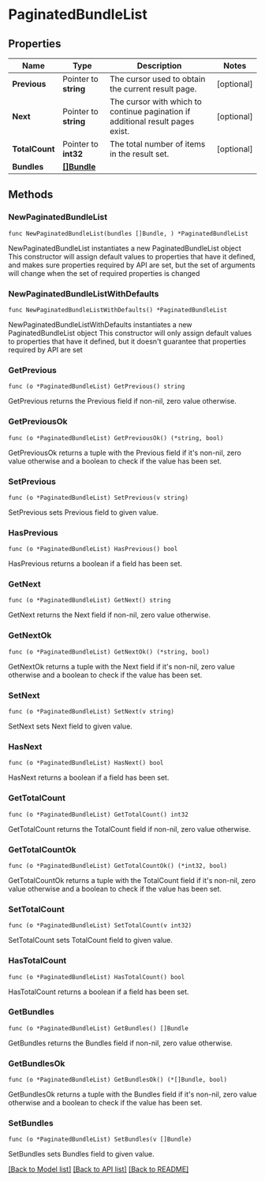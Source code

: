 # PaginatedBundleList

## Properties

Name | Type | Description | Notes
------------ | ------------- | ------------- | -------------
**Previous** | Pointer to **string** | The cursor used to obtain the current result page. | [optional] 
**Next** | Pointer to **string** | The cursor with which to continue pagination if additional result pages exist. | [optional] 
**TotalCount** | Pointer to **int32** | The total number of items in the result set. | [optional] 
**Bundles** | [**[]Bundle**](Bundle.md) |  | 

## Methods

### NewPaginatedBundleList

`func NewPaginatedBundleList(bundles []Bundle, ) *PaginatedBundleList`

NewPaginatedBundleList instantiates a new PaginatedBundleList object
This constructor will assign default values to properties that have it defined,
and makes sure properties required by API are set, but the set of arguments
will change when the set of required properties is changed

### NewPaginatedBundleListWithDefaults

`func NewPaginatedBundleListWithDefaults() *PaginatedBundleList`

NewPaginatedBundleListWithDefaults instantiates a new PaginatedBundleList object
This constructor will only assign default values to properties that have it defined,
but it doesn't guarantee that properties required by API are set

### GetPrevious

`func (o *PaginatedBundleList) GetPrevious() string`

GetPrevious returns the Previous field if non-nil, zero value otherwise.

### GetPreviousOk

`func (o *PaginatedBundleList) GetPreviousOk() (*string, bool)`

GetPreviousOk returns a tuple with the Previous field if it's non-nil, zero value otherwise
and a boolean to check if the value has been set.

### SetPrevious

`func (o *PaginatedBundleList) SetPrevious(v string)`

SetPrevious sets Previous field to given value.

### HasPrevious

`func (o *PaginatedBundleList) HasPrevious() bool`

HasPrevious returns a boolean if a field has been set.

### GetNext

`func (o *PaginatedBundleList) GetNext() string`

GetNext returns the Next field if non-nil, zero value otherwise.

### GetNextOk

`func (o *PaginatedBundleList) GetNextOk() (*string, bool)`

GetNextOk returns a tuple with the Next field if it's non-nil, zero value otherwise
and a boolean to check if the value has been set.

### SetNext

`func (o *PaginatedBundleList) SetNext(v string)`

SetNext sets Next field to given value.

### HasNext

`func (o *PaginatedBundleList) HasNext() bool`

HasNext returns a boolean if a field has been set.

### GetTotalCount

`func (o *PaginatedBundleList) GetTotalCount() int32`

GetTotalCount returns the TotalCount field if non-nil, zero value otherwise.

### GetTotalCountOk

`func (o *PaginatedBundleList) GetTotalCountOk() (*int32, bool)`

GetTotalCountOk returns a tuple with the TotalCount field if it's non-nil, zero value otherwise
and a boolean to check if the value has been set.

### SetTotalCount

`func (o *PaginatedBundleList) SetTotalCount(v int32)`

SetTotalCount sets TotalCount field to given value.

### HasTotalCount

`func (o *PaginatedBundleList) HasTotalCount() bool`

HasTotalCount returns a boolean if a field has been set.

### GetBundles

`func (o *PaginatedBundleList) GetBundles() []Bundle`

GetBundles returns the Bundles field if non-nil, zero value otherwise.

### GetBundlesOk

`func (o *PaginatedBundleList) GetBundlesOk() (*[]Bundle, bool)`

GetBundlesOk returns a tuple with the Bundles field if it's non-nil, zero value otherwise
and a boolean to check if the value has been set.

### SetBundles

`func (o *PaginatedBundleList) SetBundles(v []Bundle)`

SetBundles sets Bundles field to given value.



[[Back to Model list]](../README.md#documentation-for-models) [[Back to API list]](../README.md#documentation-for-api-endpoints) [[Back to README]](../README.md)



